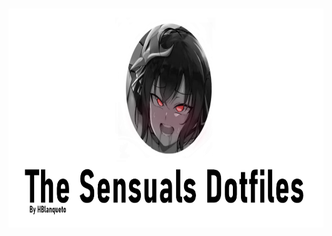 <div align="center">
    <h3>
    	<img src="https://github.com/Hblanqueto/The-Sensuals-Dotfiles/blob/master/Images%20to%20the%20Repository/The%20Sensuals%20Dotfiles.png" align="center" height="350px">
    </h3>
